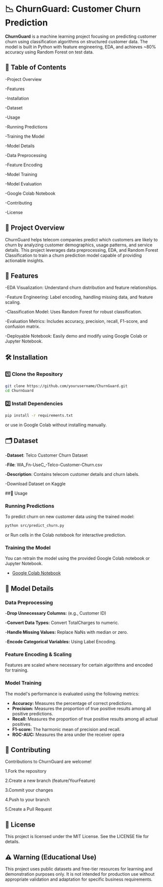 # 📉 ChurnGuard: Customer Churn Prediction

**ChurnGuard** is a machine learning project focusing on predicting customer churn using classification algorithms on structured customer data. The model is built in Python with feature engineering, EDA, and achieves ~80% accuracy using Random Forest on test data.

## 📜 Table of Contents

-Project Overview

-Features

-Installation

-Dataset

-Usage

-Running Predictions

-Training the Model

-Model Details

-Data Preprocessing

-Feature Encoding

-Model Training

-Model Evaluation

-Google Colab Notebook

-Contributing

-License

## 🚀 Project Overview

ChurnGuard helps telecom companies predict which customers are likely to churn by analyzing customer demographics, usage patterns, and service details. This project leverages data preprocessing, EDA, and Random Forest Classification to train a churn prediction model capable of providing actionable insights.

## 🌟 Features

-EDA Visualization: Understand churn distribution and feature relationships.

-Feature Engineering: Label encoding, handling missing data, and feature scaling.

-Classification Model: Uses Random Forest for robust classification.

-Evaluation Metrics: Includes accuracy, precision, recall, F1-score, and confusion matrix.

-Deployable Notebook: Easily demo and modify using Google Colab or Jupyter Notebook.

## 🛠 Installation

### 1️⃣ Clone the Repository
```bash
git clone https://github.com/yourusername/ChurnGuard.git
cd ChurnGuard
```
### 2️⃣ Install Dependencies
```bash
pip install -r requirements.txt
```
or use in Google Colab without installing manually.

## 🗂 Dataset
-**Dataset**: Telco Customer Churn Dataset

-**File**: WA_Fn-UseC_-Telco-Customer-Churn.csv

-**Description**: Contains telecom customer details and churn labels.

-Download Dataset on Kaggle

##🚦 Usage

### Running Predictions
To predict churn on new customer data using the trained model:
```bash
python src/predict_churn.py
```
or
Run cells in the Colab notebook for interactive prediction.

### Training the Model
You can retrain the model using the provided Google Colab notebook or Jupyter Notebook.
- [Google Colab Notebook](https://colab.research.google.com/drive/1Vq9zEOtc7d9wNeDrtTXbBk-9ZBawWGnD?authuser=1#scrollTo=NjMmi6U4YNEo)


## 🧩 Model Details

### Data Preprocessing
-**Drop Unnecessary Columns:** (e.g., Customer ID)

-**Convert Data Types:** Convert TotalCharges to numeric.

-**Handle Missing Values:** Replace NaNs with median or zero.

-**Encode Categorical Variables:** Using Label Encoding.

### Feature Encoding & Scaling
Features are scaled where necessary for certain algorithms and encoded for training.

### Model Training
The model's performance is evaluated using the following metrics:

- **Accuracy:** Measures the percentage of correct predictions.
- **Precision:** Measures the proportion of true positive results among all positive predictions.
- **Recall:** Measures the proportion of true positive results among all actual positives.
- **F1-score:** The harmonic mean of precision and recall.
- **ROC-AUC:** Measures the area under the receiver opera


## 🤝 Contributing
Contributions to ChurnGuard are welcome!

1.Fork the repository

2.Create a new branch (feature/YourFeature)

3.Commit your changes

4.Push to your branch

5.Create a Pull Request

## 📄 License
This project is licensed under the MIT License. See the LICENSE file for details.

## ⚠️ Warning (Educational Use)
This project uses public datasets and free-tier resources for learning and demonstration purposes only. It is not intended for production use without appropriate validation and adaptation for specific business requirements.
